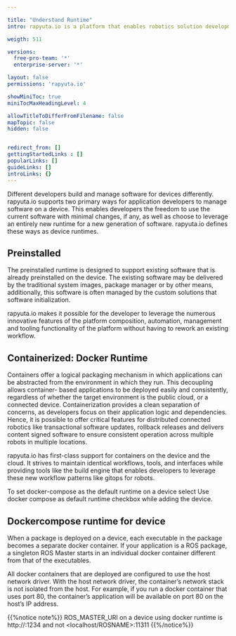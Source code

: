 ```yaml
---

title: "Understand Runtime"
intro: rapyuta.io is a platform that enables robotics solution development by providing the necessary software infrastructure and facilitating the interaction between multiple stakeholders who contribute to the solution development.

weigth: 511

versions:
  free-pro-team: '*'
  enterprise-server: '*'

layout: false
permissions: 'rapyuta.io'

showMiniToc: true
miniTocMaxHeadingLevel: 4

allowTitleToDifferFromFilename: false
mapTopic: false
hidden: false


redirect_from: []
gettingStartedLinks : []
popularLinks: []
guideLinks: []
introLinks: {}
---
```


Different developers build and manage software for devices differently. rapyuta.io supports two primary ways for application developers to manage software on a device. This enables developers the freedom to use the current software with minimal changes, if any, as well as choose to leverage an entirely new runtime for a new generation of software. rapyuta.io defines these ways as device runtimes.

## Preinstalled
The preinstalled runtime is designed to support existing software that is already preinstalled on the device. The existing software may be delivered by the traditional system images, package manager or by other means, additionally, this software is often managed by the custom solutions that software initialization.

rapyuta.io makes it possible for the developer to leverage the numerous innovative features of the platform composition, automation, management and tooling functionality of the platform without having to rework an existing workflow.

## Containerized: Docker Runtime
Containers offer a logical packaging mechanism in which applications can be abstracted from the environment in which they run. This decoupling allows container- based applications to be deployed easily and consistently, regardless of whether the target environment is the public cloud, or a connected device. Containerization provides a clean separation of concerns, as developers focus on their application logic and dependencies. Hence, it is possible to offer critical features for distributed connected robotics like transactional software updates, rollback releases and delivers content signed software to ensure consistent operation across multiple robots in multiple locations.

rapyuta.io has first-class support for containers on the device and the cloud. It strives to maintain identical workflows, tools, and interfaces while providing tools like the build engine that enables developers to leverage these new workflow patterns like gitops for robots.

To set docker-compose as the default runtime on a device select Use docker compose as default runtime checkbox while adding the device.

## Dockercompose runtime for device

When a package is deployed on a device, each executable in the package becomes a separate docker container. If your application is a ROS package, a singleton ROS Master starts in an individual docker container different from that of the executables.

All docker containers that are deployed are configured to use the host network driver. With the host network driver, the container’s network stack is not isolated from the host. For example, if you run a docker container that uses port 80, the container’s application will be available on port 80 on the host’s IP address.

{{%notice note%}}
ROS_MASTER_URI on a device using docker runtime is http://<hostname>:1234 and not <localhost/ROSNAME>:11311
{{%/notice%}}